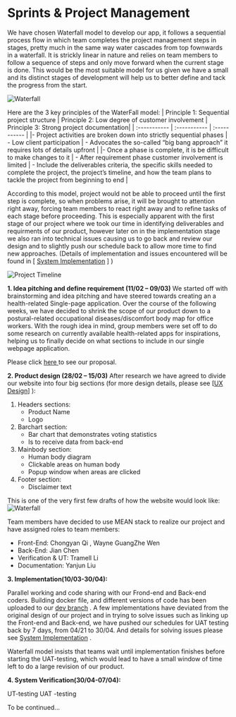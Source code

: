 # Sprints & Project Management


We have chosen Waterfall model to develop our app, it follows a sequential process flow in which team completes the project management steps in stages, pretty much in the same way water cascades from top fownwards in a waterfall. It is strickly linear in nature and relies on team members to follow a sequence of steps and only move forward when the current stage is done. This would be the most suitable model for us given we have a small and its distinct stages of development will help us to better define and tack the progress from the start.

![Waterfall](https://i.imgur.com/hGtCfyQ.png=centerme)

Here are the 3 key principles of the WaterFall model:
| Principle 1: Sequential project structure    | Principle 2: Low degree of customer involvement | Principle 3: Strong project documentation|
| :-----------                                 | :-----------                                     | :-----------                              |
|- Project activities are broken down into strictly sequential phases      | - Low client participation      | - Advocates the so-called “big bang approach” it requires lots of details upfront |
|- Once a phase is complete, it is be difficult to make changes to it  | - After requirement phase customer involvement is limited        |   -  Include the deliverables criteria, the specific skills needed to complete the project, the project’s timeline, and how the team plans to tackle the project from beginning to end |



According to this model, project would not be able to proceed until the first step is complete, so when problems arise, it will be brought to attention right away, forcing team members to react right away and to refine tasks of each stage before proceeding. This is especially apparent with the first stage of our project where we took our time in identifying deliverables and requirments of our product, however later on in the implementation stage we also ran into technical issues causing us to go back and review our design and to slightly push our schedule back to allow more time to find new approaches.  (Details of implementation and issues encountered will be found in [ [System Implementation] ] )



![Project Timeline](https://i.imgur.com/jTQ9ymh.png=centerme)

**1. Idea pitching and define requirement (11/02 – 09/03)**
We started off with brainstorming and idea pitching and have steered towards creating an a health-related Single-page application. Over the course of the following weeks, we have decided to shrink the scope of our product down to a postural-related occupational diseases/discomfort body map for office workers. With the rough idea in mind, group members were set off to do some research on currently available health-related apps for inspirations, helping us to finally decide on what sections to include in our single webpage application. 

Please click [ here ] to see our proposal.

**2. Product design (28/02 – 15/03)**
After research we have agreed to divide our website into four big sections (for more design details, please see [[UX Design]] ): 
1) Headers sections:
	- Product Name
	- Logo
2) Barchart section:
	- Bar chart that demonstrates voting statistics
	- Is to receive data from back-end
3) Mainbody section:
	- Human body diagram
	- Clickable areas on human body
	- Popup window when areas are clicked
4) Footer section:
	- Disclaimer text

This is one of the very first few drafts of how the website would look like:
![Waterfall](https://i.imgur.com/QBdys5i.png=centerme)



	
Team members have decided to use MEAN stack to realize our project and have assigned roles to team members:

- Front-End: Chongyan Qi , Wayne GuangZhe Wen
- Back-End: Jian Chen
- Verification & UT: Tramell Li
- Documentation: Yanjun Liu

**3. Implementation(10/03-30/04):**

Parallel working and code sharing with our Frond-end and Back-end coders.
Building docker file, and different versions of code has been uploaded to our [dev branch] .
A few implementations have deviated from the original design of our project and in trying to solve issues such as linking up the Front-end and Back-end, we have pushed our schedules for UAT testing back by 7 days, from 04/21 to 30/04. And details for solving issues please see [System Implementation] .

Waterfall model insists that teams wait until implementation finishes before starting the UAT-testing, which would lead to have a small window of time left to do a large revision of our product.


**4. System Verification(30/04-07/04):**

UT-testing
UAT -testing

To be continued... 




[System Implementation]:https://github.com/TramellLi/Software-Engineering-Group-21/blob/main/Documentation/2_systemImplementation.md
[dev branch]: https://github.com/TramellLi/Software-Engineering-Group-21/tree/dev 
[UX Design]: https://github.com/TramellLi/Software-Engineering-Group-21/blob/main/Documentation/3_uxDesign.md
[ here ]: https://github.com/TramellLi/Software-Engineering-Group-21/blob/main/Documentation/proposal.md
